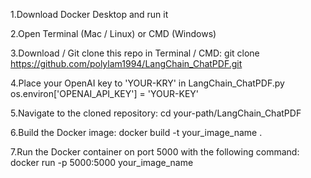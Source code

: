 1.Download Docker Desktop and run it

2.Open Terminal (Mac / Linux) or CMD (Windows)

3.Download / Git clone this repo in Terminal / CMD:
git clone https://github.com/polylam1994/LangChain_ChatPDF.git

4.Place your OpenAI key to 'YOUR-KRY' in LangChain_ChatPDF.py 
os.environ['OPENAI_API_KEY'] = 'YOUR-KEY'

5.Navigate to the cloned repository:
cd your-path/LangChain_ChatPDF

6.Build the Docker image:
docker build -t your_image_name .

7.Run the Docker container on port 5000 with the following command:
docker run -p 5000:5000 your_image_name
